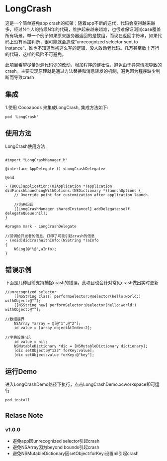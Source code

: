 # LongCrash

这是一个简单避免app crash的框架；随着app不断的迭代，代码会变得越来越多，经过N个人的持续N年的代码，维护起来越来越难，也很难保证测试case覆盖所有场景。举一个例子如果原来服务器返回的是数组，而现在返回字符串，如果代码上没有添加判断，很可能就会造成“unrecognized selector sent to instance”，谁也不知道当初这么写的逻辑，没人敢动老代码。几万甚至数十万行的代码，这样的风险不可避免。

此项目希望尽量对源代码少的改动，增加程序的健壮性，避免由于异常情况导致的crash。主要实现原理就是通过方法替换和消息转发的机制，避免因为程序缺少判断而导致crash

## 集成
1.使用 Cocoapods 来集成LongCrash, 集成方法如下:

```
pod 'LongCrash'
```

## 使用方法

LongCrash使用方法

```

#import "LongCrashManager.h"

@interface AppDelegate () <LongCrashDelegate>

@end

- (BOOL)application:(UIApplication *)application didFinishLaunchingWithOptions:(NSDictionary *)launchOptions {
    // Override point for customization after application launch.

	//注册回调
	[[LongCrashManager sharedInstancel] addDelegate:self delegateQueue:nil];
}

#pragma mark - LongCrashDelegate

//回调给开发者的信息，打印了可能引起crash的信息
- (void)didCrashWithInfo:(NSString *)aInfo
{
    NSLog(@"%@",aInfo);
}
```

## 错误示例

下面是几种目前支持捕捉crash的错误，此项目也会针对常见crash做出实时更新

```
//unrecognized selector
    [[NSString class] performSelector:@selector(hello:world:) withObject:@""];
    [[NSString new] performSelector:@selector(hello:world:) withObject:@""];
    
//数组越界
    NSArray *array = @[@"1",@"2"];
    id value = [array objectAtIndex:2];
    
//字典设置nil
	id value = nil;
    NSMutableDictionary *dic = [NSMutableDictionary dictionary];
    [dic setObject:@"123" forKey:value];
    [dic setObject:value forKey:@"key"];
```

## 运行Demo

进入LongCrashDemo路径下执行，点击LongCrashDemo.xcworkspace即可运行

```
pod install
```

## Relase Note

### v1.0.0
* 避免app因unrecognized selector引起crash
* 避免NSArray因为beyond bounds引起crash
* 避免NSMutableDictionary因setObject:forKey:设置nil引起crash